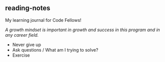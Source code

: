 ## reading-notes
My learning journal for Code Fellows!

*A growth mindset is important in growth and success in this program and in any career field.*

- Never give up
- Ask questions / What am I trying to solve?
- Exercise
